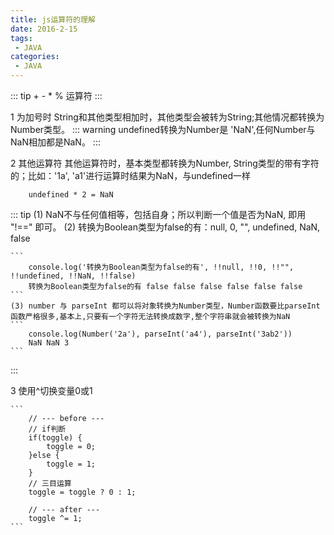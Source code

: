 ```yaml
---
title: js运算符的理解
date: 2016-2-15
tags:
 - JAVA
categories:
 - JAVA
---
```

::: tip
    + - * % 运算符
:::

1 为加号时
    String和其他类型相加时，其他类型会被转为String;其他情况都转换为Number类型。
::: warning
    undefined转换为Number是 'NaN',任何Number与NaN相加都是NaN。
:::

2 其他运算符
    其他运算符时，基本类型都转换为Number, String类型的带有字符的；比如：'1a', 'a1'进行运算时结果为NaN，与undefined一样
```
    undefined * 2 = NaN
```
::: tip
    (1) NaN不与任何值相等，包括自身；所以判断一个值是否为NaN, 即用 "!==" 即可。
    (2) 转换为Boolean类型为false的有：null, 0, "", undefined, NaN, false

    ```
        console.log('转换为Boolean类型为false的有', !!null, !!0, !!"", !!undefined, !!NaN, !!false)
        转换为Boolean类型为false的有 false false false false false false
    ```
    (3) number 与 parseInt 都可以将对象转换为Number类型，Number函数要比parseInt函数严格很多,基本上,只要有一个字符无法转换成数字,整个字符串就会被转换为NaN
    ```
        console.log(Number('2a'), parseInt('a4'), parseInt('3ab2'))
        NaN NaN 3
    ```
:::

3 使用^切换变量0或1

    ```
        // --- before ---
        // if判断
        if(toggle) {
            toggle = 0;
        }else {
            toggle = 1;
        }
        // 三目运算
        toggle = toggle ? 0 : 1;

        // --- after ---
        toggle ^= 1;
    ```